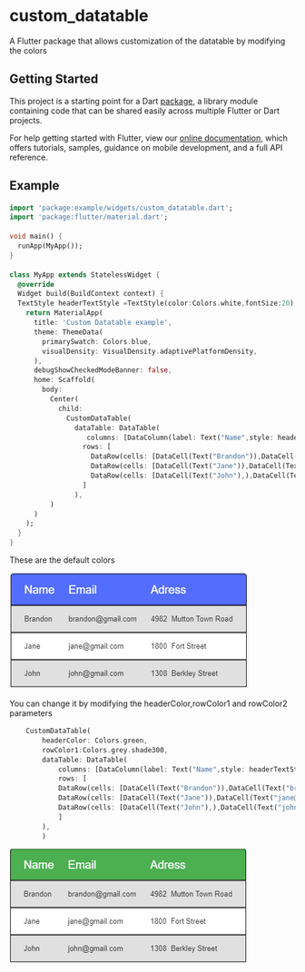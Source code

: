 # custom_datatable

A Flutter package that allows customization of the datatable by modifying the colors

## Getting Started

This project is a starting point for a Dart
[package](https://flutter.dev/developing-packages/),
a library module containing code that can be shared easily across
multiple Flutter or Dart projects.

For help getting started with Flutter, view our 
[online documentation](https://flutter.dev/docs), which offers tutorials, 
samples, guidance on mobile development, and a full API reference.


## Example

```dart
import 'package:example/widgets/custom_datatable.dart';
import 'package:flutter/material.dart';

void main() {
  runApp(MyApp());
}

class MyApp extends StatelessWidget {
  @override
  Widget build(BuildContext context) {
  TextStyle headerTextStyle =TextStyle(color:Colors.white,fontSize:20);
    return MaterialApp(
      title: 'Custom Datatable example',
      theme: ThemeData(
        primarySwatch: Colors.blue,
        visualDensity: VisualDensity.adaptivePlatformDensity,
      ),
      debugShowCheckedModeBanner: false,
      home: Scaffold(
        body: 
          Center(
            child: 
              CustomDataTable(
                dataTable: DataTable(
                   columns: [DataColumn(label: Text("Name",style: headerTextStyle,),),DataColumn(label: Text("Email",style: headerTextStyle,),),DataColumn(label: Text("Adress",style: headerTextStyle,),),], 
                  rows: [
                    DataRow(cells: [DataCell(Text("Brandon")),DataCell(Text("brandon@gmail.com")),DataCell(Text("4982  Mutton Town Road"))]),
                    DataRow(cells: [DataCell(Text("Jane")),DataCell(Text("jane@gmail.com")),DataCell(Text("1800  Fort Street")),]),
                    DataRow(cells: [DataCell(Text("John"),),DataCell(Text("john@gmail.com"),),DataCell(Text("1308  Berkley Street"),),]),
                  ]
                ),
          )          
      )
    );
  }
}
```
These are the default colors   

![BlueTable](blueTable.png)

You can change it by modifying the headerColor,rowColor1 and rowColor2 parameters
```dart
    CustomDataTable(
        headerColor: Colors.green,
        rowColor1:Colors.grey.shade300,
        dataTable: DataTable(
            columns: [DataColumn(label: Text("Name",style: headerTextStyle,),),DataColumn(label: Text("Email",style: headerTextStyle,),),DataColumn(label: Text("Adress",style: headerTextStyle,),),], 
            rows: [
            DataRow(cells: [DataCell(Text("Brandon")),DataCell(Text("brandon@gmail.com")),DataCell(Text("4982  Mutton Town Road"))]),
            DataRow(cells: [DataCell(Text("Jane")),DataCell(Text("jane@gmail.com")),DataCell(Text("1800  Fort Street")),]),
            DataRow(cells: [DataCell(Text("John"),),DataCell(Text("john@gmail.com"),),DataCell(Text("1308  Berkley Street"),),]),
            ]
        ),
        )
```
![GreenTable](greenTable.png)